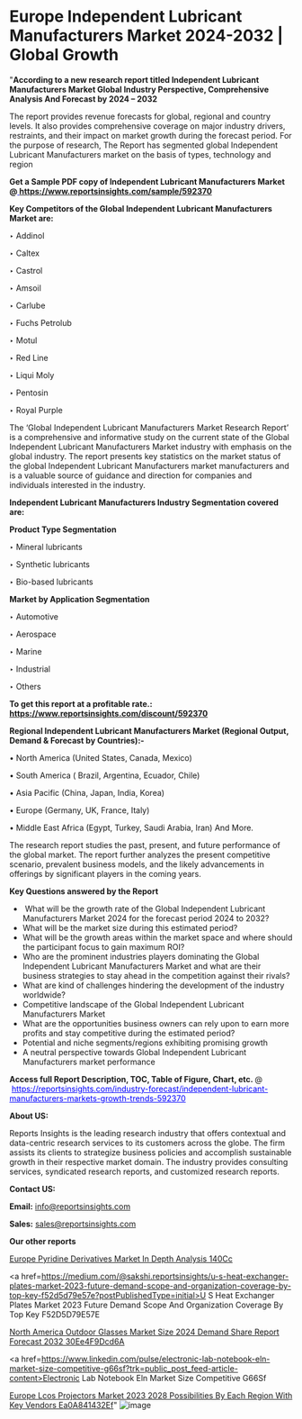 # Europe Independent Lubricant Manufacturers Market 2024-2032 | Global Growth

 "<strong>According to a new research report titled Independent Lubricant Manufacturers Market Global Industry Perspective, Comprehensive Analysis And Forecast by 2024 – 2032</strong>

The report provides revenue forecasts for global, regional and country levels. It also provides comprehensive coverage on major industry drivers, restraints, and their impact on market growth during the forecast period. For the purpose of research, The Report has segmented global Independent Lubricant Manufacturers market on the basis of types, technology and region

<strong>Get a Sample PDF copy of Independent Lubricant Manufacturers Market </strong><strong>@<a href=https://www.reportsinsights.com/sample/592370 style=color:#0000ff;> https://www.reportsinsights.com/sample/592370</a></strong></font>

<strong>Key Competitors of the Global Independent Lubricant Manufacturers Market are:</strong>

‣ Addinol

‣ Caltex

‣ Castrol

‣ Amsoil

‣ Carlube

‣ Fuchs Petrolub

‣ Motul

‣ Red Line

‣ Liqui Moly

‣ Pentosin

‣ Royal Purple

The ‘Global Independent Lubricant Manufacturers Market Research Report’ is a comprehensive and informative study on the current state of the Global Independent Lubricant Manufacturers Market industry with emphasis on the global industry. The report presents key statistics on the market status of the global Independent Lubricant Manufacturers market manufacturers and is a valuable source of guidance and direction for companies and individuals interested in the industry.

<strong>Independent Lubricant Manufacturers Industry Segmentation covered are:</strong>

<strong>Product Type Segmentation</strong>

‣    Mineral lubricants

‣ Synthetic lubricants

‣ Bio-based lubricants

<strong>Market by Application Segmentation</strong>

‣   Automotive

‣ Aerospace

‣ Marine

‣ Industrial

‣ Others

<strong>To get this report at a profitable rate.: <a href=https://www.reportsinsights.com/discount/592370 style=color:#0000ff;>https://www.reportsinsights.com/discount/592370</a></strong></font>

<strong>Regional Independent Lubricant Manufacturers Market (Regional Output, Demand &amp; Forecast by Countries):-</strong>

• North America (United States, Canada, Mexico)

• South America ( Brazil, Argentina, Ecuador, Chile)

• Asia Pacific (China, Japan, India, Korea)

• Europe (Germany, UK, France, Italy)

• Middle East Africa (Egypt, Turkey, Saudi Arabia, Iran) And More.

The research report studies the past, present, and future performance of the global market. The report further analyzes the present competitive scenario, prevalent business models, and the likely advancements in offerings by significant players in the coming years.

<strong>Key Questions answered by the Report</strong>
<ul>
  <li> What will be the growth rate of the Global Independent Lubricant Manufacturers Market 2024 for the forecast period 2024 to 2032?</li>
  <li>What will be the market size during this estimated period?</li>
  <li>What will be the growth areas within the market space and where should the participant focus to gain maximum ROI?</li>
  <li>Who are the prominent industries players dominating the Global Independent Lubricant Manufacturers Market and what are their business strategies to stay ahead in the competition against their rivals?</li>
  <li>What are kind of challenges hindering the development of the industry worldwide?</li>
  <li>Competitive landscape of the Global Independent Lubricant Manufacturers Market</li>
  <li>What are the opportunities business owners can rely upon to earn more profits and stay competitive during the estimated period?</li>
  <li>Potential and niche segments/regions exhibiting promising growth</li>
  <li>A neutral perspective towards Global Independent Lubricant Manufacturers market performance</li>
</ul>
<strong>Access full Report Description, TOC, Table of Figure, Chart, etc. </strong>@  <a href=https://reportsinsights.com/industry-forecast/independent-lubricant-manufacturers-markets-growth-trends-592370 style=color:#0000ff;>https://reportsinsights.com/industry-forecast/independent-lubricant-manufacturers-markets-growth-trends-592370</a></font>

<strong><strong>About US</strong>:</strong>

Reports Insights is the leading research industry that offers contextual and data-centric research services to its customers across the globe. The firm assists its clients to strategize business policies and accomplish sustainable growth in their respective market domain. The industry provides consulting services, syndicated research reports, and customized research reports.

<strong>Contact US:</strong>

<p class=""""><b>Email:</b> <a href=mailto:info@reportsinsights.com>info@reportsinsights.com</a></p>
<p class=""""><b>Sales:</b> <a href=mailto:sales@reportsinsights.com>sales@reportsinsights.com</a></p>

<strong>Our other reports</strong>

<a href=https://www.linkedin.com/pulse/europe-pyridine-derivatives-market-in-depth-analysis-140cc/>Europe Pyridine Derivatives Market In Depth Analysis 140Cc</a>

<a href=https://medium.com/@sakshi.reportsinsights/u-s-heat-exchanger-plates-market-2023-future-demand-scope-and-organization-coverage-by-top-key-f52d5d79e57e?postPublishedType=initial>U S Heat Exchanger Plates Market 2023 Future Demand Scope And Organization Coverage By Top Key F52D5D79E57E</a>

<a href=https://medium.com/@aneetapatil1234/north-america-outdoor-glasses-market-size-2024-demand-share-report-forecast-2032-30ee4f9dcd6a>North America Outdoor Glasses Market Size 2024 Demand Share Report Forecast 2032 30Ee4F9Dcd6A</a>

<a href=https://www.linkedin.com/pulse/electronic-lab-notebook-eln-market-size-competitive-g66sf?trk=public_post_feed-article-content>Electronic Lab Notebook Eln Market Size Competitive G66Sf</a>

<a href=https://medium.com/@nadeemkazi0003/europe-lcos-projectors-market-2023-2028-possibilities-by-each-region-with-key-vendors-ea0a841432ef>Europe Lcos Projectors Market 2023 2028 Possibilities By Each Region With Key Vendors Ea0A841432Ef</a>"
![image](https://github.com/daminid12/RImarketresearch/assets/158430485/2559d725-dea1-4c12-8ddf-51b49812b254)
